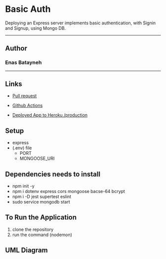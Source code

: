 # Basic Auth

Deploying an Express server implements basic authentication, with Signin and Signup, using Mongo DB.

****

## Author

### Enas Batayneh

****

## Links

* [Pull request](https://github.com/En-ZUH/basic-auth/pulls)
* [Github Actions](https://github.com/En-ZUH/basic-auth/actions)

* [Deployed App to Heroku /production](https://basic-auth-enas.herokuapp.com/)

## Setup

* express  
* (.env) file
  * PORT
  * MONGOOSE_URI

## Dependencies needs to install

* npm init -y
* npm i dotenv express cors mongoose bacse-64 bcrypt
* npm i -D jest supertest eslint
* sudo service mongodb start

## To Run the Application

1. clone the repository
2. run the command (nodemon)

## UML Diagram

 

<!-- ## Testing

* test file (server.test.js)

* run the command(npm test) -->

<!-- ![img](test00.PNG) -->
